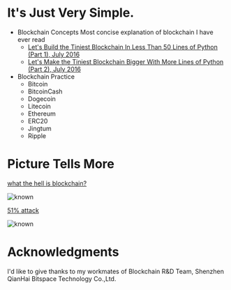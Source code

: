 # It's Just Very Simple.

  - Blockchain Concepts
  Most concise explanation of blockchain I have ever read
    * [Let's Build the Tiniest Blockchain In Less Than 50 Lines of Python (Part 1), July 2016](https://medium.com/crypto-currently/lets-build-the-tiniest-blockchain-e70965a248b)
    * [Let's Make the Tiniest Blockchain Bigger With More Lines of Python (Part 2), July 2016](https://medium.com/crypto-currently/lets-make-the-tiniest-blockchain-bigger-ac360a328f4d)
  - Blockchain Practice
    * Bitcoin
    * BitcoinCash
    * Dogecoin
    * Litecoin
    * Ethereum
    * ERC20
    * Jingtum
    * Ripple
    
# Picture Tells More
   [what the hell is blockchain?](https://github.com/openblockchains/awesome-blockchains)
   
   ![known](https://github.com/openblockchains/awesome-blockchains/blob/master/i/blockchain-jesus.png)
   
   [51% attack](https://steemit.com/kr-join/@jsralph/51)
   
   ![known](https://github.com/gustavkkk/blockchain/blob/master/double-spending.png)
   
# Acknowledgments

  I'd like to give thanks to my workmates of Blockchain R&D Team, Shenzhen QianHai Bitspace Technology Co.,Ltd.
